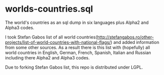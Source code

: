 # worlds-countries.sql
The world's countries as an sql dump in six languages plus Alpha2 and Alpha3 codes.

I took Stefan Gabos list of all world countries(http://stefangabos.ro/other-projects/list-of-world-countries-with-national-flags/) and added information from some other sources.
As a result there is this list with (hopefully) all world countries in English, German, French, Spanish, Italian and Russian including there Alpha2 and Alpha3 codes.

Due to forking Stefan Gabos list, this repo is distributed under LGPL.
